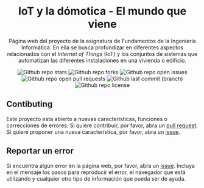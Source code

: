 <h1 align="center">
  IoT y la dómotica - El mundo que viene
 </h1>

<p align="center">
  Página web del proyecto de la asignatura de Fundamentos de la Ingeniería Informática. En ella se busca profundizar en diferentes aspectos relacionados con el <i>Internet of Things</i> (IoT) y los conjuntos de sistemas que automatizan las diferentes instalaciones en una vivienda o edificio.
</p>

<div align="center">
  <img alt="Github repo stars" src="https://img.shields.io/github/stars/carmoruda/DomoticaWeb?color=db6d28&labelColor=202328&style=for-the-badge">
  <img alt="Github repo forks" src="https://img.shields.io/github/forks/carmoruda/DomoticaWeb?color=388bfd&labelColor=202328&style=for-the-badge">
  <img alt="Github repo open issues" src="https://img.shields.io/github/issues/carmoruda/DomoticaWeb?color=f85149&labelColor=202328&style=for-the-badge">
  <img alt="Github repo open pull requests" src="https://img.shields.io/github/issues-pr/carmoruda/DomoticaWeb?color=a371f7&labelColor=202328&style=for-the-badge">
  <img alt="Github last commit (branch)" src="https://img.shields.io/github/last-commit/carmoruda/DomoticaWeb/main?color=2ea043&labelColor=202328&label=Last Update%3F&style=for-the-badge">
  <img alt="Github repo license" src="https://img.shields.io/github/license/carmoruda/DomoticaWeb?color=15121C&labelColor=202328&style=for-the-badge">
</div>

## Contibuting

Este proyecto esta abierto a nuevas características, funciones o correcciones de errores. Si quiere contribuir, por favor, abra un [pull request](https://github.com/Carmoruda/DomoticaWeb/compare). Si quiere proponer una nueva característica, por favor, abra un [issue](https://github.com/Carmoruda/DomoticaWeb/issues/new).

## Reportar un error

Si encuentra algún error en la página web, por favor, abra un [issue](https://github.com/Carmoruda/DomoticaWeb/issues/new). Incluya en el mensaje los pasos para reproducir el error, el navegador que está utilizando y cualquier otro tipo de información que pueda ser de ayuda.
